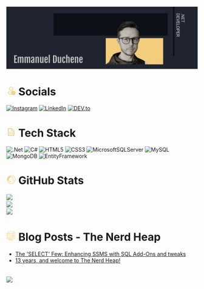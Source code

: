 ![MasterHead](./github_banner(1).png)

# <img src="./icons8-verified-account-96.png" alt="Socials" width="25"/> Socials
[![Instagram](https://img.shields.io/badge/Instagram-E4405F?style=for-the-badge&logo=instagram&logoColor=white)](https://instagram.com/dotnet_emmanuel) [![LinkedIn](https://img.shields.io/badge/LinkedIn-0077B5?style=for-the-badge&logo=linkedin&logoColor=white)](https://linkedin.com/in/emmanuel-duchene) [![DEV.to](https://img.shields.io/badge/dev.to-0A0A0A?style=for-the-badge&logo=devdotto&logoColor=white)](https://dev.to/dotnet_emmanuel)

# <img src="./icons8-code-file-96.png" alt="Tech Stack" width="25"/> Tech Stack
![.Net](https://img.shields.io/badge/.NET-682a7b?style=for-the-badge&logo=.net&logoColor=white) ![C#](https://img.shields.io/badge/C%23-68217a?style=for-the-badge&logo=c-sharp&logoColor=white) ![HTML5](https://img.shields.io/badge/HTML-e44c25?style=for-the-badge&logo=html5&logoColor=white) ![CSS3](https://img.shields.io/badge/CSS-264de4?&style=for-the-badge&logo=css3&logoColor=white) ![MicrosoftSQLServer](https://img.shields.io/badge/Microsoft_SQL_Server-c02525?style=for-the-badge&logo=microsoft-sql-server&logoColor=white) ![MySQL](https://img.shields.io/badge/mysql-3765af.svg?style=for-the-badge&logo=mysql&logoColor=white) ![MongoDB](https://img.shields.io/badge/MongoDB-001e2b.svg?style=for-the-badge&logo=mongodb&logoColor=White) ![EntityFramework](https://img.shields.io/badge/EntityFramework-5C2D91?style=for-the-badge&logo=EntityFramework&logoColor=white)

# <img src="./icons8-statistics-64.png" alt="GitHub Stats" width="25"/> GitHub Stats
![](https://github-readme-stats.vercel.app/api?username=dotnetemmanuel&theme=ayu-mirage&hide_border=true&include_all_commits=false&count_private=false)<br/>
![](https://github-readme-streak-stats.herokuapp.com/?user=dotnetemmanuel&theme=ayu-mirage&hide_border=true)<br/>
![](https://github-readme-stats.vercel.app/api/top-langs/?username=dotnetemmanuel&theme=ayu-mirage&hide_border=true&include_all_commits=false&count_private=false&layout=compact)

# <img src="./icons8-blog-64.png" alt="Blog Posts" width="25"/> Blog Posts - The Nerd Heap
<!-- BLOG-POST-LIST:START -->
- [The &#39;SELECT&#39; Few: Enhancing SSMS with SQL Add-Ons and tweaks](https://dev.to/dotnet_emmanuel/the-select-few-enhancing-ssms-with-sql-add-ons-and-tweaks-n4k)
- [13 years, and welcome to The Nerd Heap!](https://dev.to/dotnet_emmanuel/13-years-and-welcome-to-the-nerd-heap-1b1l)
<!-- BLOG-POST-LIST:END -->

![](https://komarev.com/ghpvc/?username=dotnetemmanuel&color=F3CD7C&style=for-the-badge)
---

